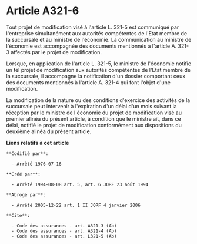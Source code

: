 # Article A321-6

Tout projet de modification visé à l'article L. 321-5 est communiqué par l'entreprise simultanément aux autorités compétentes
de l'Etat membre de la succursale et au ministre de l'économie. La communication au ministre de l'économie est accompagnée
des documents mentionnés à l'article A. 321-3 affectés par le projet de modification.

Lorsque, en application de l'article L. 321-5, le ministre de l'économie notifie un tel projet de modification aux autorités
compétentes de l'Etat membre de la succursale, il accompagne la notification d'un dossier comportant ceux des documents
mentionnés à l'article A. 321-4 qui font l'objet d'une modification.

La modification de la nature ou des conditions d'exercice des activités de la succursale peut intervenir à l'expiration d'un
délai d'un mois suivant la réception par le ministre de l'économie du projet de modification visé au premier alinéa du
présent article, à condition que le ministre ait, dans ce délai, notifié le projet de modification conformément aux
dispositions du deuxième alinéa du présent article.

**Liens relatifs à cet article**

	**Codifié par**:

	  - Arrêté 1976-07-16

	**Créé par**:

	  - Arrêté 1994-08-08 art. 5, art. 6 JORF 23 août 1994

	**Abrogé par**:

	  - Arrêté 2005-12-22 art. 1 II JORF 4 janvier 2006

	**Cite**:

	  - Code des assurances - art. A321-3 (Ab)
	  - Code des assurances - art. A321-4 (Ab)
	  - Code des assurances - art. L321-5 (Ab)
